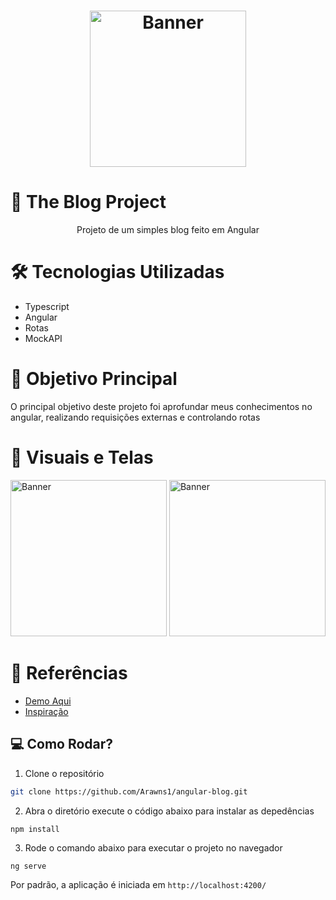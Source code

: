 <h1 align="center">
        <img alt="Banner" title="#Banner" style="object-fit: contain; height:250px;" src="https://media.discordapp.net/attachments/929069726372597815/1149490892747579402/image.png?width=517&height=130"  />
</h1>

# 📝 The Blog Project

<p align="center"> Projeto de um simples blog feito em Angular </p>

# 🛠 Tecnologias Utilizadas

- Typescript
- Angular
- Rotas
- MockAPI

# 🎯 Objetivo Principal

O principal objetivo deste projeto foi aprofundar meus conhecimentos no angular, realizando requisições externas e controlando rotas

# 📸 Visuais e Telas

<img alt="Banner" title="#Banner" style="object-fit: cover; height:250px;" src="https://media.discordapp.net/attachments/929069726372597815/1149493149752885319/screencapture-localhost-4200-2023-09-07-20_35_03.png?width=719&height=558"  />
<img alt="Banner" title="#Banner" style="object-fit: contain; height:250px;" src="https://media.discordapp.net/attachments/929069726372597815/1149493150126190612/screencapture-localhost-4200-article-4-2023-09-07-20_35_19.png?width=915&height=421"  />

# 🎨 Referências

- [Demo Aqui](https://angular-blog-rosy.vercel.app/)
- [Inspiração](https://dribbble.com/shots/18089191-Blog-Layout)

## 💻 Como Rodar?

1. Clone o repositório

```bash
git clone https://github.com/Arawns1/angular-blog.git
```

2. Abra o diretório execute o código abaixo para instalar as depedências

```bash
npm install
```

3. Rode o comando abaixo para executar o projeto no navegador

```
ng serve
```

Por padrão, a aplicação é iniciada em `http://localhost:4200/`
